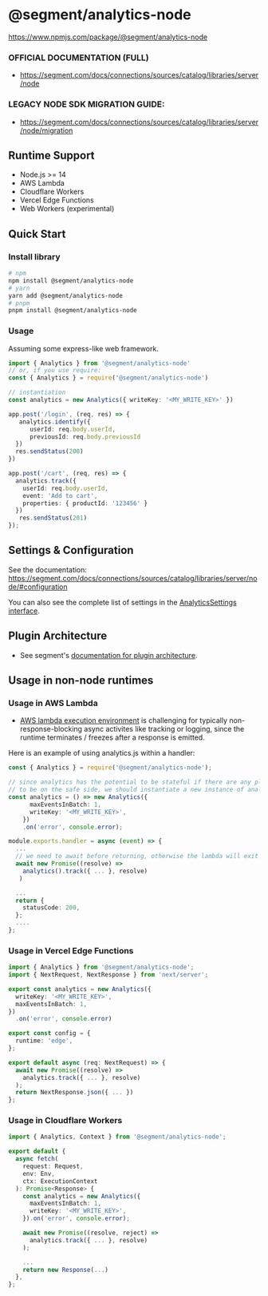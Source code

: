 # @segment/analytics-node

https://www.npmjs.com/package/@segment/analytics-node

### OFFICIAL DOCUMENTATION (FULL)
- https://segment.com/docs/connections/sources/catalog/libraries/server/node

### LEGACY NODE SDK MIGRATION GUIDE:
- https://segment.com/docs/connections/sources/catalog/libraries/server/node/migration


## Runtime Support
- Node.js >= 14
- AWS Lambda
- Cloudflare Workers
- Vercel Edge Functions
- Web Workers (experimental)

## Quick Start
### Install library
```bash
# npm
npm install @segment/analytics-node
# yarn
yarn add @segment/analytics-node
# pnpm
pnpm install @segment/analytics-node
```

### Usage
Assuming some express-like web framework.
```ts
import { Analytics } from '@segment/analytics-node'
// or, if you use require:
const { Analytics } = require('@segment/analytics-node')

// instantiation
const analytics = new Analytics({ writeKey: '<MY_WRITE_KEY>' })

app.post('/login', (req, res) => {
   analytics.identify({
      userId: req.body.userId,
      previousId: req.body.previousId
  })
  res.sendStatus(200)
})

app.post('/cart', (req, res) => {
  analytics.track({
    userId: req.body.userId,
    event: 'Add to cart',
    properties: { productId: '123456' }
  })
   res.sendStatus(201)
});
```


## Settings & Configuration
See the documentation: https://segment.com/docs/connections/sources/catalog/libraries/server/node/#configuration

You can also see the complete list of settings in the [AnalyticsSettings interface](src/app/settings.ts).


## Plugin Architecture
- See segment's [documentation for plugin architecture](https://segment.com/docs/connections/sources/catalog/libraries/website/javascript/#plugin-architecture).



## Usage in non-node runtimes
### Usage in AWS Lambda
- [AWS lambda execution environment](https://docs.aws.amazon.com/lambda/latest/dg/lambda-runtime-environment.html) is challenging for typically non-response-blocking async activites like tracking or logging, since the runtime terminates / freezes after a response is emitted.

Here is an example of using analytics.js within a handler:
```ts
const { Analytics } = require('@segment/analytics-node');

// since analytics has the potential to be stateful if there are any plugins added,
// to be on the safe side, we should instantiate a new instance of analytics on every request (the cost of instantiation is low).
const analytics = () => new Analytics({
      maxEventsInBatch: 1,
      writeKey: '<MY_WRITE_KEY>',
    })
    .on('error', console.error);

module.exports.handler = async (event) => {
  ...
  // we need to await before returning, otherwise the lambda will exit before sending the request.
  await new Promise((resolve) =>
    analytics().track({ ... }, resolve)
   )

  ...
  return {
    statusCode: 200,
  };
  ....
};
```

### Usage in Vercel Edge Functions
```ts
import { Analytics } from '@segment/analytics-node';
import { NextRequest, NextResponse } from 'next/server';

export const analytics = new Analytics({
  writeKey: '<MY_WRITE_KEY>',
  maxEventsInBatch: 1,
})
  .on('error', console.error)

export const config = {
  runtime: 'edge',
};

export default async (req: NextRequest) => {
  await new Promise((resolve) =>
    analytics.track({ ... }, resolve)
  );
  return NextResponse.json({ ... })
};
```

### Usage in Cloudflare Workers
```ts
import { Analytics, Context } from '@segment/analytics-node';

export default {
  async fetch(
    request: Request,
    env: Env,
    ctx: ExecutionContext
  ): Promise<Response> {
    const analytics = new Analytics({
      maxEventsInBatch: 1,
      writeKey: '<MY_WRITE_KEY>',
    }).on('error', console.error);

    await new Promise((resolve, reject) =>
      analytics.track({ ... }, resolve)
    );

    ...
    return new Response(...)
  },
};

```


